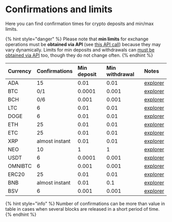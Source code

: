 # Confirmations and limits

Here you can find confirmation times for crypto deposits and min/max limits.

{% hint style="danger" %}
Please note that **min limits** for exchange operations must be **obtained via API** \(see [this API call](api-documentation/v2/#get-list-of-exchangeable-currency-pairs)\) because they may vary dynamically. Limits for min deposits and withdrawals can [must be obtained via API](api-documentation/v2/#get-list-of-supported-currencies) too, though they do not change often.
{% endhint %}

| Currency | Confirmations | Min deposit | Min withdrawal | Notes |
| :--- | :--- | :--- | :--- | :--- |
| ADA | 15 | 0.01 | 0.01 | [explorer](https://cardanoexplorer.com/) |
| BTC | 0/1 | 0.0001 | 0.001 | [explorer](https://www.blockchain.com/explorer) |
| BCH | 0/6 | 0.001 | 0.001 | [explorer](https://explorer.bitcoin.com/bch) |
| LTC | 6 | 0.01 | 0.01 | [explorer](https://live.blockcypher.com/ltc/) |
| DOGE | 6 | 0.01 | 0.01 | [explorer](https://live.blockcypher.com/doge/) |
| ETH | 25 | 0.01 | 0.01 | [explorer](http://etherscan.io/) |
| ETC | 25 | 0.01 | 0.01 | [explorer](https://gastracker.io/) |
| XRP | almost instant | 0.01 | 0.01 | [explorer](https://xrpcharts.ripple.com/#/) |
| NEO | 10 | 1 | 1 | [explorer](https://neotracker.io/) |
| USDT | 6 | 0.0001 | 0.001 | [explorer](https://omniexplorer.info/) |
| OMNIBTC | 6 | 0.001 | 0.001 | [explorer](https://www.blockchain.com/explorer) |
| ERC20 | 25 | 0.01 | 0.01 | [explorer](http://etherscan.io/) |
| BNB | almost instant | 0.01 | 0.1 | [explorer](http://etherscan.io/) |
| BSV | 6 | 0.001 | 0.001 | [explorer](https://blockchair.com/) |

{% hint style="info" %}
Number of confirmations can be more than value in table in cases when several blocks are released in a short period of time.
{% endhint %}

